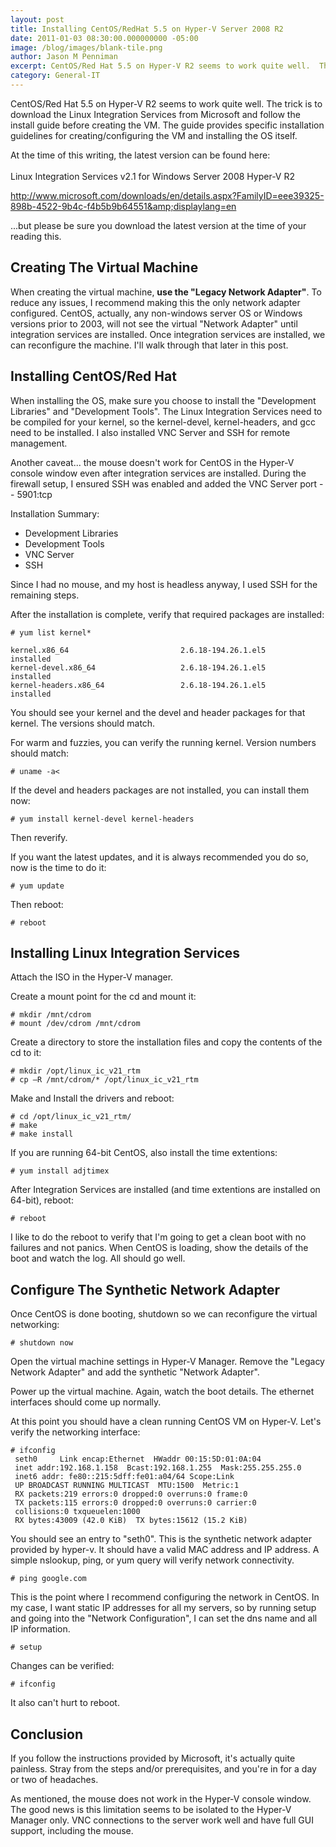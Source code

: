 ```yaml
---
layout: post
title: Installing CentOS/RedHat 5.5 on Hyper-V Server 2008 R2
date: 2011-01-03 08:30:00.000000000 -05:00
image: /blog/images/blank-tile.png
author: Jason M Penniman
excerpt: CentOS/Red Hat 5.5 on Hyper-V R2 seems to work quite well.  The trick is to download the Linux Integration Services from Microsoft and follow the install guide before creating the VM.  The guide provides specific installation guidelines for creating/configuring the VM and installing the OS itself...
category: General-IT
---
```

CentOS/Red Hat 5.5 on Hyper-V R2 seems to work quite well.  The trick is to download the Linux Integration Services from Microsoft and follow the install guide before creating the VM.  The guide provides specific installation guidelines for creating/configuring the VM and installing the OS itself.

At the time of this writing, the latest version can be found here:<br /><br />Linux Integration Services v2.1 for Windows Server 2008 Hyper-V R2

<a href="http://www.microsoft.com/downloads/en/details.aspx?FamilyID=eee39325-898b-4522-9b4c-f4b5b9b64551&amp;displaylang=en">http://www.microsoft.com/downloads/en/details.aspx?FamilyID=eee39325-898b-4522-9b4c-f4b5b9b64551&amp;displaylang=en</a>

...but please be sure you download the latest version at the time of your reading this.

## Creating The Virtual Machine

When creating the virtual machine, **use the "Legacy Network Adapter"**.  To reduce any issues, I recommend making this the only network adapter configured.  CentOS, actually, any non-windows server OS or Windows versions prior to 2003, will not see the virtual "Network Adapter" until integration services are installed.  Once integration services are installed, we can reconfigure the machine.  I'll walk through that later in this post.

## Installing CentOS/Red Hat

When installing the OS, make sure you choose to install the "Development Libraries" and "Development Tools".  The Linux Integration Services need to be compiled for your kernel, so the kernel-devel, kernel-headers, and gcc need to be installed.  I also installed VNC Server and SSH for remote management.

Another caveat... the mouse doesn't work for CentOS in the Hyper-V console window even after integration services are installed.  During the firewall setup, I ensured SSH was enabled and added the VNC Server port -- 5901:tcp

Installation Summary:

* Development Libraries
* Development Tools
* VNC Server
* SSH

Since I had no mouse, and my host is headless anyway, I used SSH for the remaining steps.

After the installation is complete, verify that required packages are installed:

```
# yum list kernel*

kernel.x86_64                         2.6.18-194.26.1.el5              installed
kernel-devel.x86_64                   2.6.18-194.26.1.el5              installed
kernel-headers.x86_64                 2.6.18-194.26.1.el5              installed
```
You should see your kernel and the devel and header packages for that kernel.  The versions should match.

For warm and fuzzies, you can verify the running kernel.  Version numbers should match:

```
# uname -a<
```

If the devel and headers packages are not installed, you can install them now:

```
# yum install kernel-devel kernel-headers
```

Then reverify.

If you want the latest updates, and it is always recommended you do so, now is the time to do it:

```
# yum update
```

Then reboot:

```
# reboot
```

## Installing Linux Integration Services

Attach the ISO in the Hyper-V manager.

Create a mount point for the cd and mount it:

```
# mkdir /mnt/cdrom
# mount /dev/cdrom /mnt/cdrom
```

Create a directory to store the installation files and copy the contents of the cd to it:

```
# mkdir /opt/linux_ic_v21_rtm
# cp –R /mnt/cdrom/* /opt/linux_ic_v21_rtm
```

Make and Install the drivers and reboot:

```
# cd /opt/linux_ic_v21_rtm/
# make
# make install
```

If you are running 64-bit CentOS, also install the time extentions:

```
# yum install adjtimex
```

After Integration Services are installed (and time extentions are installed on 64-bit), reboot:

```
# reboot
```

I like to do the reboot to verify that I'm going to get a clean boot with no failures and not panics.  When CentOS is loading, show the details of the boot and watch the log.  All should go well.

## Configure The Synthetic Network Adapter

Once CentOS is done booting, shutdown so we can reconfigure the virtual networking:

```
# shutdown now
```

Open the virtual machine settings in Hyper-V Manager.  Remove the "Legacy Network Adapter" and add the synthetic "Network Adapter".

Power up the virtual machine.  Again, watch the boot details.  The ethernet interfaces should come up normally.

At this point you should have a clean running CentOS VM on Hyper-V.  Let's verify the networking interface:

```
# ifconfig
 seth0     Link encap:Ethernet  HWaddr 00:15:5D:01:0A:04
 inet addr:192.168.1.158  Bcast:192.168.1.255  Mask:255.255.255.0
 inet6 addr: fe80::215:5dff:fe01:a04/64 Scope:Link
 UP BROADCAST RUNNING MULTICAST  MTU:1500  Metric:1
 RX packets:219 errors:0 dropped:0 overruns:0 frame:0
 TX packets:115 errors:0 dropped:0 overruns:0 carrier:0
 collisions:0 txqueuelen:1000
 RX bytes:43009 (42.0 KiB)  TX bytes:15612 (15.2 KiB)
```

You should see an entry to "seth0".  This is the synthetic network adapter provided by hyper-v.  It should have a valid MAC address and IP address.  A simple nslookup, ping, or yum query will verify network connectivity.

```
# ping google.com
```

This is the point where I recommend configuring the network in CentOS.  In my case, I want static IP addresses for all my servers, so by running setup and going into the "Network Configuration", I can set the dns name and all IP information.

```
# setup
```

Changes can be verified:

```
# ifconfig
```

It also can't hurt to reboot.

## Conclusion

If you follow the instructions provided by Microsoft, it's actually quite painless.  Stray from the steps and/or prerequisites, and you're in for a day or two of headaches.

As mentioned, the mouse does not work in the Hyper-V console window.  The good news is this limitation seems to be isolated to the Hyper-V Manager only.  VNC connections to the server work well and have full GUI support, including the mouse.
